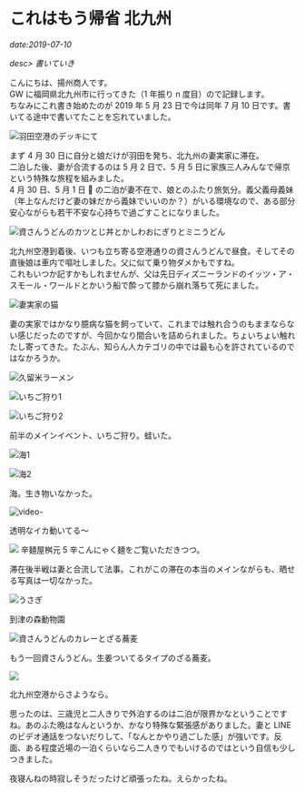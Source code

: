 # これはもう帰省 北九州

*date:2019-07-10*

*desc> 書いていき*

こんにちは、揚州商人です。  
GW に福岡県北九州市に行ってきた（1 年振り n 度目）ので記録します。  
ちなみにこれ書き始めたのが 2019 年 5 月 23 日で今は同年 7 月 10 日です。書いてる途中で書いてたことを忘れていました。

![羽田空港のデッキにて](https://lh3.googleusercontent.com/pw/AM-JKLXImz6qbsmuKlIVdWzd-6RQQZcDnZEYBmQAPgMzOm7UQ4npYfLqG-rH7Z6O2VyGLvCH3tuOTxwcnwGIL3-pvWQ9DzCaFUahWGL9LoSaJB_toDYRLWWprzyQJGPnTBUdT-Qg2RsnVGgK1CurdcsQ0icdbA=w780-h439)

まず 4 月 30 日に自分と娘だけが羽田を発ち、北九州の妻実家に滞在。  
二泊した後、妻が合流するのは 5 月 2 日で、5 月 5 日に家族三人みんなで帰京という特殊な旅程を組みました。  
4 月 30 日、5 月 1 日  の二泊が妻不在で、娘とのふたり旅気分。義父義母義妹（年上なんだけど妻の妹だから義妹でいいのか？）がいる環境なので、ある部分安心ながらも若干不安な心持ちで過ごすことになりました。

![資さんうどんのカツとじ丼とかしわおにぎりとミニうどん](https://lh3.googleusercontent.com/pw/AM-JKLUf_WEkorNCeV-_gzE12-VqpywiSJs0d230GTwQuTO4SZYI_e2jBLpRG0cg6Y5kItCuL5xCpfekFVofYqTZu8S92aa4zMCqnQrQFCOlDOO-2F7vEIQF2vR03ZAAMulDRXym7ZZ9dLAHbu34b0zxis9QlA=w780-h585)

北九州空港到着後、いつも立ち寄る空港通りの資さんうどんで昼食。そしてその直後娘は車内で嘔吐しました。父に似て乗り物ダメかもですね。  
これもいつか記すかもしれませんが、父は先日ディズニーランドのイッツ・ア・スモール・ワールドとかいう船で酔って膝から崩れ落ちて死にました。

![妻実家の猫](https://lh3.googleusercontent.com/pw/AM-JKLXzTM_LRIi5ZZasHtxjVYmebWzRZ69SI-KtaN91pLJ1X9L6-fXsYgI1GF8J8HGb9dRuvS8YWFJLd28eD1XTNa23gEOoyc2Lmds_KPz0pB2O6zwwxWOlxxbSF5rW53CCaA_4FlEGA0EBR80K0ARI6kIGcQ=w780-h1040)

妻の実家ではかなり臆病な猫を飼っていて、これまでは触れ合うのもままならない感じだったのですが、今回かなり間合いを詰められました。ちょいちょい触れたし寄ってきた。たぶん、知らん人カテゴリの中では最も心を許されているのではなかろうか。

![久留米ラーメン](https://lh3.googleusercontent.com/pw/AM-JKLUpoxrSQyn7kvwMZ3x-Ag0dhZ5UKNkdJwq2eULKtBic2wLahzwq1ncuNCgentW1-E2U5pbQIe3TTPqymFRh9AcKBpBAunkabOL92QfHBaEfT99bITazfcMntGiLOH-Vj1wwgRyimPPW0d2fNT-NFLdhhg=w780-h1040)

![いちご狩り1](https://lh3.googleusercontent.com/pw/AM-JKLV68MaI8Eovv8Qi1ZcrsVhi88c1rXEja-0xs_-VlDcOLv46WZF39KhBLYd7bAplb_a7IHN5Fghf1oG6F2unksCNwyJIh5DLFv00IAkE7onR_sMG8aq5HcHpZoFQi_yzLZh4r7ksc33uVZRq_A1xZ0s44g=w780-h1040)

![いちご狩り2](https://lh3.googleusercontent.com/pw/AM-JKLUWCuHrvQRQt5QB8q6A2jnnDkeVztNYLaGRYay_mPUzjuJpKXHABOvVbE2j1OQXQZ47_D55HC_7DfZaokze-7yNp4-D8Ku6oOuZ_VCEoOEeqlgq-1pnnI7-lIhKxiNnLgD6UcN9GfTveMgQZE3w1AtD9Q=w780-h1385)

前半のメインイベント、いちご狩り。蛙いた。

![海1](https://lh3.googleusercontent.com/pw/AM-JKLWAWzmhagNchXeFW6Qt_ZLV5ZV-nzSqrq30K-r0LfqHiqnrezCj-X5BM91_Cb8-MQLFABsQUsy2h7exKg8xHEYkEh3NXTlS6OvXYuparFQPXnnaL4FrxXYu-4dCUY7X0YTNULbskcJx5LxkXr1g_cqyaw=w780-h585)

![海2](https://lh3.googleusercontent.com/pw/AM-JKLWB5tYtwB5O3zas9yB0DkPkGTGvPB-7_zJC4flWTSmGQbb6pMCNUZuScxNSFTnkTT5WzNVgOqGNXKWkRclm0x7wQkin_-s47eb2DFwsSwx6q8VYjXmN-xtSy28E0qHj2Lsp-lEsLARWMAIJjsbiyQOwjw=w780-h585)

海。生き物いなかった。

![video-](https://lh3.googleusercontent.com/Ibq5beX_Te96hObav_tqegeLpcI2nlYepDTI0-DI3bZ8WRUeW_IOshoeAvY1VD2wpgLWX0WAMDg2_Bl8ZrOvxhh7m3s6h1jfG4zinAP-AMCMFvHPtpmLdBv_liOfSYYNm_QrMGy1DD4=w780)

透明なイカ動いてる〜

![](https://lh3.googleusercontent.com/pw/AM-JKLU3KUgeNjteaiqHtBV0C3yNVveJoMFTVHw_O4FGG_tyIAHnoCN9VXn3r8GlDF3O49XfNTREZY6u7gtITfzQc3gn2D-qOy2mlQ1ONKKG6LR4rO-rei5txxnf3B5sTt5lRIrq7-mwzZGxIqRiCo6XCsrtOw=w780-h1040)
辛麺屋桝元 5 辛こんにゃく麺をご覧いただきつつ。

滞在後半戦は妻と合流して法事。これがこの滞在の本当のメインながらも、晒せる写真は一切なかった。

![うさぎ](https://lh3.googleusercontent.com/pw/AM-JKLWmE8_zue1ndXchsSETt2sKSchNVa8rgWzZI5AKwOLbdf6nclt2pJQ3xihRUA34sx0uUYChOAVeB0gyFdLY8lIQ0p4sB_BvmUoh_8yshTaQpGPTboLKAEw3pJ3uPsTEbtNL8yeboXMg2cLR1kDcHLX6nw=w780-h439)

到津の森動物園

![資さんうどんのカレーとざる蕎麦](https://lh3.googleusercontent.com/pw/AM-JKLUSFu75-TXCIwEXVYj4rzavppaDxaMSImZPuxFDebR3hWuK-Fdm28DLgmAjKqh9oZNql3pPtIkNf8fSBE31ZeNrps4M2c5f3ZDI5R1QQLrvUteO3NAGqXWVAux-Q4qYY3Y94-jUBWSBUv_eYQB7Ri44Hg=w780-h585)

もう一回資さんうどん。生姜ついてるタイプのざる蕎麦。

![](https://lh3.googleusercontent.com/pw/AM-JKLVcWvoY6CiEtFNXev3FEbfVI6Tn93qvkfyf4MQdYGhTT9npZ20B9-NpDsbe8rTnMy54YGlVnd1M1sf5tmTksidu6gJ9uLS7toegfz24vs5aS-w2IRLm3e6C_KJkWVnaDcvWBCaNKgv3gM3qtd9QV_D0qQ=w780-h585)

北九州空港からさようなら。

思ったのは、三歳児と二人きりで外泊するのは二泊が限界かなということですね。あのふた晩はなんというか、かなり特殊な緊張感がありました。妻と LINE のビデオ通話をつないだりして、「なんとかやり過ごした感」が強いです。反面、ある程度近場の一泊くらいなら二人きりでもいけるのではという自信も少しつきました。

夜寝んねの時寂しそうだったけど頑張ったね。えらかったね。
